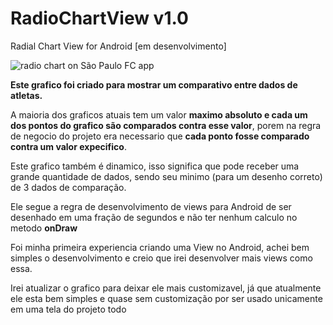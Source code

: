 # RadioChartView v1.0
Radial Chart View for Android [em desenvolvimento]

![radio chart on São Paulo FC app](https://i.imgur.com/Fu5UQ2V.jpg)

**Este grafico foi criado para mostrar um comparativo entre dados de atletas.**

A maioria dos graficos atuais tem um valor **maximo absoluto e cada um dos pontos do grafico são comparados contra esse valor**, porem na regra de negocio do projeto era necessario que **cada ponto fosse comparado contra um valor expecifico**.

Este grafico também é dinamico, isso significa que pode receber uma grande quantidade de dados, sendo seu minimo (para um desenho correto) de 3 dados de comparação.

Ele segue a regra de desenvolvimento de views para Android de ser desenhado em uma fração de segundos e não ter nenhum calculo no metodo **onDraw**

Foi minha primeira experiencia criando uma View no Android, achei bem simples o desenvolvimento e creio que irei desenvolver mais views como essa.

Irei atualizar o grafico para deixar ele mais customizavel, já que atualmente ele esta bem simples e quase sem customização por ser usado unicamente em uma tela do projeto todo
